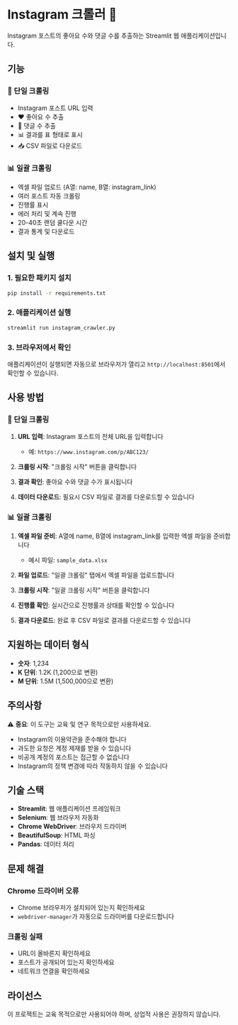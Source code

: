 # Instagram 크롤러 📸

Instagram 포스트의 좋아요 수와 댓글 수를 추출하는 Streamlit 웹 애플리케이션입니다.

## 기능

### 📱 단일 크롤링
- Instagram 포스트 URL 입력
- ❤️ 좋아요 수 추출
- 💬 댓글 수 추출
- 📊 결과를 표 형태로 표시
- 📥 CSV 파일로 다운로드

### 📊 일괄 크롤링
- 엑셀 파일 업로드 (A열: name, B열: instagram_link)
- 여러 포스트 자동 크롤링
- 진행률 표시
- 에러 처리 및 계속 진행
- 20-40초 랜덤 쿨다운 시간
- 결과 통계 및 다운로드

## 설치 및 실행

### 1. 필요한 패키지 설치

```bash
pip install -r requirements.txt
```

### 2. 애플리케이션 실행

```bash
streamlit run instagram_crawler.py
```

### 3. 브라우저에서 확인

애플리케이션이 실행되면 자동으로 브라우저가 열리고 `http://localhost:8501`에서 확인할 수 있습니다.

## 사용 방법

### 📱 단일 크롤링
1. **URL 입력**: Instagram 포스트의 전체 URL을 입력합니다
   - 예: `https://www.instagram.com/p/ABC123/`

2. **크롤링 시작**: "크롤링 시작" 버튼을 클릭합니다

3. **결과 확인**: 좋아요 수와 댓글 수가 표시됩니다

4. **데이터 다운로드**: 필요시 CSV 파일로 결과를 다운로드할 수 있습니다

### 📊 일괄 크롤링
1. **엑셀 파일 준비**: A열에 name, B열에 instagram_link를 입력한 엑셀 파일을 준비합니다
   - 예시 파일: `sample_data.xlsx`

2. **파일 업로드**: "일괄 크롤링" 탭에서 엑셀 파일을 업로드합니다

3. **크롤링 시작**: "일괄 크롤링 시작" 버튼을 클릭합니다

4. **진행률 확인**: 실시간으로 진행률과 상태를 확인할 수 있습니다

5. **결과 다운로드**: 완료 후 CSV 파일로 결과를 다운로드할 수 있습니다

## 지원하는 데이터 형식

- **숫자**: 1,234
- **K 단위**: 1.2K (1,200으로 변환)
- **M 단위**: 1.5M (1,500,000으로 변환)

## 주의사항

⚠️ **중요**: 이 도구는 교육 및 연구 목적으로만 사용하세요.

- Instagram의 이용약관을 준수해야 합니다
- 과도한 요청은 계정 제재를 받을 수 있습니다
- 비공개 계정의 포스트는 접근할 수 없습니다
- Instagram의 정책 변경에 따라 작동하지 않을 수 있습니다

## 기술 스택

- **Streamlit**: 웹 애플리케이션 프레임워크
- **Selenium**: 웹 브라우저 자동화
- **Chrome WebDriver**: 브라우저 드라이버
- **BeautifulSoup**: HTML 파싱
- **Pandas**: 데이터 처리

## 문제 해결

### Chrome 드라이버 오류
- Chrome 브라우저가 설치되어 있는지 확인하세요
- `webdriver-manager`가 자동으로 드라이버를 다운로드합니다

### 크롤링 실패
- URL이 올바른지 확인하세요
- 포스트가 공개되어 있는지 확인하세요
- 네트워크 연결을 확인하세요

## 라이선스

이 프로젝트는 교육 목적으로만 사용되어야 하며, 상업적 사용은 권장하지 않습니다.
